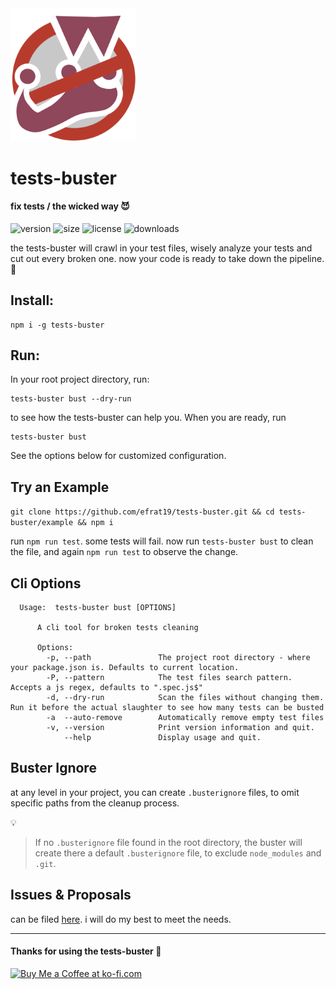 <img src="tests-buster.png" alt="tests-buster" width="200"/>

# tests-buster

#### fix tests / the wicked way :smiling_imp:
![version](https://img.shields.io/npm/v/tests-buster.svg)
![size](https://img.shields.io/bundlephobia/min/lib/tests-buster/1.1.5.svg)
![license](https://img.shields.io/npm/l/tests-buster.svg)
![downloads](https://img.shields.io/jsdelivr/npm/hd/tests-buter.svg)

the tests-buster will crawl in your test files, wisely analyze your tests and cut out every broken one. now your code is ready to take down the pipeline. :checkered_flag:

## Install:
```
npm i -g tests-buster
```

## Run:

In your root project directory, run:

 ```
 tests-buster bust --dry-run
 ```

 to see how the tests-buster can help you. When you are ready, run 

 ```
 tests-buster bust
 ```

 See the options below for customized configuration.

## Try an Example

`git clone https://github.com/efrat19/tests-buster.git && cd tests-buster/example && npm i`

run `npm run test`. some tests will fail. now run `tests-buster bust` to clean the file, and again `npm run test`
 to observe the change. 

## Cli Options
```
  Usage:  tests-buster bust [OPTIONS]
      
      A cli tool for broken tests cleaning
      
      Options:
        -p, --path               The project root directory - where your package.json is. Defaults to current location.
        -P, --pattern            The test files search pattern. Accepts a js regex, defaults to ".spec.js$"
        -d, --dry-run            Scan the files without changing them. Run it before the actual slaughter to see how many tests can be busted
        -a  --auto-remove        Automatically remove empty test files
        -v, --version            Print version information and quit.
            --help               Display usage and quit.
```

## Buster Ignore

at any level in your project, you can create `.busterignore` files, to omit specific paths from the cleanup process.

:bulb:
> If no `.busterignore`  file found in the root directory, the buster will create there a default `.busterignore` file, to exclude `node_modules` and `.git`.

## Issues & Proposals

can be filed [here](https://github.com/Efrat19/tests-buster/issues). i will do my best to meet the needs.


---
#### Thanks for using the tests-buster :clap:

<a href='https://ko-fi.com/C0C5Y5NJ' target='_blank'><img height='36' style='border:0px;height:36px;' src='https://az743702.vo.msecnd.net/cdn/kofi2.png?v=2' border='0' alt='Buy Me a Coffee at ko-fi.com' /></a>
